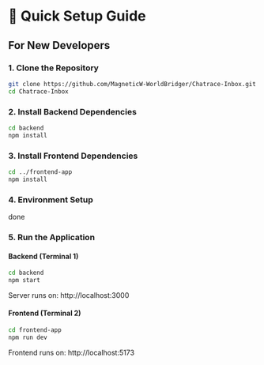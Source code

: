 # 🚀 Quick Setup Guide

## For New Developers

### 1. Clone the Repository
```bash
git clone https://github.com/MagneticW-WorldBridger/Chatrace-Inbox.git
cd Chatrace-Inbox
```

### 2. Install Backend Dependencies
```bash
cd backend
npm install
```

### 3. Install Frontend Dependencies
```bash
cd ../frontend-app
npm install
```

### 4. Environment Setup
done

### 5. Run the Application

#### Backend (Terminal 1)
```bash
cd backend
npm start
```
Server runs on: http://localhost:3000

#### Frontend (Terminal 2)
```bash
cd frontend-app
npm run dev
```
Frontend runs on: http://localhost:5173















